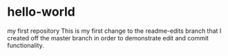 # hello-world
my first repository
This is my first change to the readme-edits branch that I created off the master branch in order to demonstrate edit and commit functionality.
